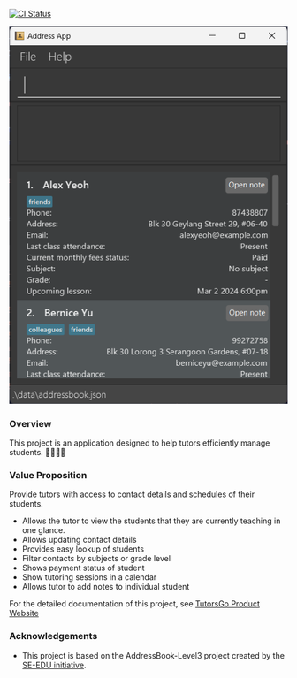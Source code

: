 [![CI Status](https://github.com/AY2324S2-CS2103-F15-2/tp/workflows/Java%20CI/badge.svg)](https://github.com/AY2324S2-CS2103-F15-2/tp/actions)

![Ui](docs/images/Ui.png)

### Overview
This project is an application designed to help tutors efficiently manage students. 👩‍🏫👨‍🏫

### Value Proposition
Provide tutors with access to contact details and schedules of their students.
- Allows the tutor to view the students that they are currently teaching in one glance.
- Allows updating contact details
- Provides easy lookup of students
- Filter contacts by subjects or grade level
- Shows payment status of student
- Show tutoring sessions in a calendar
- Allows tutor to add notes to individual student

For the detailed documentation of this project, see [TutorsGo Product Website](https://ay2324s2-cs2103-f15-2.github.io/tp/)

### Acknowledgements
* This project is based on the AddressBook-Level3 project created by the [SE-EDU initiative](https://se-education.org).
